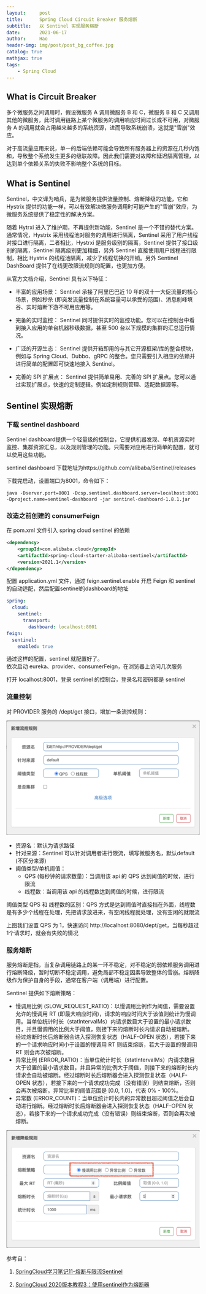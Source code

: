 ```yaml
---
layout:     post
title:      Spring Cloud Circuit Breaker 服务熔断
subtitle:   以 Sentinel 实现服务熔断
date:       2021-06-17
author:     Hao
header-img: img/post/post_bg_coffee.jpg
catalog: true
mathjax: true
tags:
    - Spring Cloud
---
```


## What is Circuit Breaker

多个微服务之间调用时，假设微服务 A 调用微服务 B 和 C，微服务 B 和 C 又调用其他的微服务，此时调用链路上某个微服务的调用响应时间过长或不可用，对微服务 A 的调用就会占用越来越多的系统资源，进而导致系统崩溃，这就是"雪崩"效应。

对于高流量应用来说，单一的后端依赖可能会导致所有服务器上的资源在几秒内饱和，导致整个系统发生更多的级联故障。因此我们需要对故障和延迟隔离管理，以达到单个依赖关系的失败不影响整个系统的目标。

## What is Sentinel

Sentinel，中文译为哨兵，是为微服务提供流量控制、熔断降级的功能，它和 Hystrix 提供的功能一样，可以有效解决微服务调用时可能产生的"雪崩"效应，为微服务系统提供了稳定性的解决方案。

随着 Hytrxi 进入了维护期，不再提供新功能，Sentinel 是一个不错的替代方案。通常情况，Hystrix 采用线程池对服务的调用进行隔离，Sentinel 采用了用户线程对接口进行隔离，二者相比，Hystrxi 是服务级别的隔离，Sentinel 提供了接口级别的隔离，Sentinel 隔离级别更加精细，另外 Sentinel 直接使用用户线程进行限制，相比 Hystrix 的线程池隔离，减少了线程切换的开销。另外 Sentinel DashBoard 提供了在线更改限流规则的配置，也更加方便。

从官方文档介绍，Sentinel 具有以下特征：
+ 丰富的应用场景： Sentinel 承接了阿里巴巴近 10 年的双十一大促流量的核心场景，例如秒杀 (即突发流量控制在系统容量可以承受的范围)、消息削峰填谷、实时熔断下游不可用应用等。
+ 完备的实时监控： Sentinel 同时提供实时的监控功能。您可以在控制台中看到接入应用的单台机器秒级数据，甚至 500 台以下规模的集群的汇总运行情况。

+ 广泛的开源生态： Sentinel 提供开箱即用的与其它开源框架/库的整合模块，例如与 Spring Cloud、Dubbo、gRPC 的整合。您只需要引入相应的依赖并进行简单的配置即可快速地接入 Sentinel。

+ 完善的 SPI 扩展点： Sentinel 提供简单易用、完善的 SPI 扩展点。您可以通过实现扩展点，快速的定制逻辑。例如定制规则管理、适配数据源等。

## Sentinel 实现熔断

### 下载 sentinel dashboard

Sentinel dashboard提供一个轻量级的控制台，它提供机器发现、单机资源实时监控、集群资源汇总，以及规则管理的功能。只需要对应用进行简单的配置，就可以使用这些功能。

sentinel dashboard 下载地址为https://github.com/alibaba/Sentinel/releases

下载完启动，设置端口为8001，命令如下：
```
java -Dserver.port=8001 -Dcsp.sentinel.dashboard.server=localhost:8001 -Dproject.name=sentinel-dashboard -jar sentinel-dashboard-1.8.1.jar
```

### 改造之前创建的 consumerFeign

在 pom.xml 文件引入 spring cloud sentinel 的依赖

```xml
<dependency>
    <groupId>com.alibaba.cloud</groupId>
    <artifactId>spring-cloud-starter-alibaba-sentinel</artifactId>
    <version>2021.1</version>
</dependency>
```

配置 application.yml 文件，通过 feign.sentinel.enable 开启 Feign 和 sentinel 的自动适配，然后配置sentinel的dashboard的地址

```yml
spring:
  cloud:
    sentinel:
      transport:
        dashboard: localhost:8001
feign:
  sentinel:
    enabled: true
```

通过这样的配置，sentinel 就配置好了。\
依次启动 eureka、provider、consumerFeign，在浏览器上访问几次服务

打开 localhost:8001，登录 sentinel 的控制台，登录名和密码都是 sentinel

### 流量控制

对 PROVIDER 服务的 /dept/get 接口，增加一条流控规则：

![img](/img/SpringCloud/rate_limit.png)

+ 资源名：默认为请求路径
+ 针对来源：Sentinel 可以针对调用者进行限流，填写微服务名，默认default (不区分来源)
+ 阈值类型/单机阈值：
    + QPS (每秒钟的请求数量)：当调用该 api 的 QPS 达到阈值的时候，进行限流
    + 线程数：当调用该 api 的线程数达到阈值的时候，进行限流

阈值类型 QPS 和 线程数的区别：QPS 方式是达到阈值时直接挡在外面，线程数是有多少个线程在处理，先把请求放进来，有空闲线程就处理，没有空闲的就限流

上图我们设置 QPS 为 1，快速访问 http://localhost:8080/dept/get，当每秒超过1个请求时，就会有失败的情况

### 服务熔断

服务熔断是指，当复杂调用链路上的某一环不稳定，对不稳定的弱依赖服务调用进行熔断降级，暂时切断不稳定调用，避免局部不稳定因素导致整体的雪崩。熔断降级作为保护自身的手段，通常在客户端（调用端）进行配置。

Sentinel 提供如下熔断策略：
+ 慢调用比例 (SLOW_REQUEST_RATIO)：以慢调用比例作为阈值，需要设置允许的慢调用 RT (即最大响应时间)，请求的响应时间大于该值则统计为慢调用。当单位统计时长（statIntervalMs）内请求数目大于设置的最小请求数目，并且慢调用的比例大于阈值，则接下来的熔断时长内请求自动被熔断。\
经过熔断时长后熔断器会进入探测恢复状态（HALF-OPEN 状态），若接下来的一个请求响应时间小于设置的慢调用 RT 则结束熔断，若大于设置的慢调用 RT 则会再次被熔断。
+ 异常比例 (ERROR_RATIO)：当单位统计时长（statIntervalMs）内请求数目大于设置的最小请求数目，并且异常的比例大于阈值，则接下来的熔断时长内请求会自动被熔断。经过熔断时长后熔断器会进入探测恢复状态（HALF-OPEN 状态），若接下来的一个请求成功完成（没有错误）则结束熔断，否则会再次被熔断。异常比率的阈值范围是 [0.0, 1.0]，代表 0% - 100%。
+ 异常数 (ERROR_COUNT)：当单位统计时长内的异常数目超过阈值之后会自动进行熔断。经过熔断时长后熔断器会进入探测恢复状态（HALF-OPEN 状态），若接下来的一个请求成功完成（没有错误）则结束熔断，否则会再次被熔断。

![img](/img/SpringCloud/rongduan.png)

参考自：
1. [SpringCloud学习笔记11-熔断与限流Sentinel](hhttps://saturnblog.space/2021/02/22/SpringCloud%E5%AD%A6%E4%B9%A0%E7%AC%94%E8%AE%B011-%E7%86%94%E6%96%AD%E4%B8%8E%E9%99%90%E6%B5%81Sentinel/)

2. [SpringCloud 2020版本教程3：使用sentinel作为熔断器](https://www.fangzhipeng.com/springcloud/2021/04/04/sc-2020-sentinel.html)